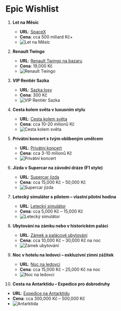 # Epic Wishlist

1. **Let na Měsíc**  
   - **URL**: [SpaceX](https://www.spacex.com/)  
   - **Cena**: cca 500 miliard Kč+  
   - ![Let na Měsíc](https://github.com/user-attachments/assets/8fdb6e6e-f79f-4018-9b3f-c2adf4839b9c)

2. **Renault Twingo**  
   - **URL**: [Renault Twingo na bazaru](https://auto.bazos.cz/inzerat/202829252/renault-twingo-12-43kw.php)  
   - **Cena**: 19,000 Kč  
   - ![Renault Twingo](https://github.com/user-attachments/assets/37026da9-a8b9-4fcb-b18d-185bae54c814)

3. **VIP Rentiér Sazka**  
   - **URL**: [Sazka losy](https://www.sazka.cz/losy)  
   - **Cena**: 300 Kč  
   - ![VIP Rentiér Sazka](https://github.com/user-attachments/assets/df8e78e9-1463-4545-bb52-1c34c285fc21)

4. **Cesta kolem světa v luxusním stylu**  
   - **URL**: [Cesta kolem světa](https://www.circumnavigation.com/)  
   - **Cena**: cca 10-20 milionů Kč  
   - ![Cesta kolem světa](https://www.circumnavigation.com/images/world_trip_luxury.jpg)

5. **Privátní koncert s tvým oblíbeným umělcem**  
   - **URL**: [Privátní koncert](https://www.vipconcierge.com/)  
   - **Cena**: cca 3-10 milionů Kč  
   - ![Privátní koncert](https://www.vipconcierge.com/images/private_concert.jpg)

6. **Jízda v Supercar na závodní dráze (F1 style)**  
   - **URL**: [Supercar jízda](https://www.supercardrive.com/)  
   - **Cena**: cca 15,000 Kč – 50,000 Kč  
   - ![Supercar jízda](https://www.supercardrive.com/images/supercar_race.jpg)

7. **Letecký simulátor s pilotem – vlastní pilotní hodina**  
   - **URL**: [Letecký simulátor](https://www.flyingsimulator.cz/)  
   - **Cena**: cca 5,000 Kč – 15,000 Kč  
   - ![Letecký simulátor](https://www.flyingsimulator.cz/images/flight_simulator.jpg)

8. **Ubytování na zámku nebo v historickém paláci**  
   - **URL**: [Zámek a palácové ubytování](https://www.castlehotel.cz/)  
   - **Cena**: cca 10,000 Kč – 30,000 Kč na noc  
   - ![Zámek ubytování](https://www.castlehotel.cz/images/palace_hotel.jpg)

9. **Noc v hotelu na ledovci – exkluzivní zimní zážitek**  
   - **URL**: [Noc na ledovci](https://www.icehotel.com/)  
   - **Cena**: cca 15,000 Kč – 25,000 Kč na noc  
   - ![Noc na ledovci](https://www.icehotel.com/images/ice_hotel_night.jpg)

10. **Cesta na Antarktidu – Expedice pro dobrodruhy**  
   - **URL**: [Expedice na Antarktidu](https://www.antarcticatrips.com/)  
   - **Cena**: cca 300,000 Kč – 500,000 Kč  
   - ![Antarktida](https://www.antarcticatrips.com/images/antarctica_trip.jpg)
